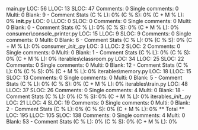 main.py
    LOC: 56
    LLOC: 13
    SLOC: 47
    Comments: 0
    Single comments: 0
    Multi: 0
    Blank: 9
    - Comment Stats
        (C % L): 0%
        (C % S): 0%
        (C + M % L): 0%
__init__.py
    LOC: 0
    LLOC: 0
    SLOC: 0
    Comments: 0
    Single comments: 0
    Multi: 0
    Blank: 0
    - Comment Stats
        (C % L): 0%
        (C % S): 0%
        (C + M % L): 0%
consumer\console_printer.py
    LOC: 15
    LLOC: 9
    SLOC: 9
    Comments: 0
    Single comments: 0
    Multi: 0
    Blank: 6
    - Comment Stats
        (C % L): 0%
        (C % S): 0%
        (C + M % L): 0%
consumer\__init__.py
    LOC: 3
    LLOC: 2
    SLOC: 2
    Comments: 0
    Single comments: 0
    Multi: 0
    Blank: 1
    - Comment Stats
        (C % L): 0%
        (C % S): 0%
        (C + M % L): 0%
iterables\classroom.py
    LOC: 34
    LLOC: 25
    SLOC: 22
    Comments: 0
    Single comments: 0
    Multi: 0
    Blank: 12
    - Comment Stats
        (C % L): 0%
        (C % S): 0%
        (C + M % L): 0%
iterables\memory.py
    LOC: 18
    LLOC: 15
    SLOC: 13
    Comments: 0
    Single comments: 0
    Multi: 0
    Blank: 5
    - Comment Stats
        (C % L): 0%
        (C % S): 0%
        (C + M % L): 0%
iterables\train.py
    LOC: 48
    LLOC: 37
    SLOC: 26
    Comments: 0
    Single comments: 4
    Multi: 0
    Blank: 18
    - Comment Stats
        (C % L): 0%
        (C % S): 0%
        (C + M % L): 0%
iterables\__init__.py
    LOC: 21
    LLOC: 4
    SLOC: 19
    Comments: 0
    Single comments: 0
    Multi: 0
    Blank: 2
    - Comment Stats
        (C % L): 0%
        (C % S): 0%
        (C + M % L): 0%
** Total **
    LOC: 195
    LLOC: 105
    SLOC: 138
    Comments: 0
    Single comments: 4
    Multi: 0
    Blank: 53
    - Comment Stats
        (C % L): 0%
        (C % S): 0%
        (C + M % L): 0%
